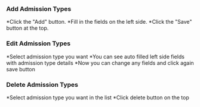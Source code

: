 ### Add Admission Types
*Click the "Add" button.
*Fill in the fields on the left side.
*Click the "Save" button at the top.
### Edit Admission Types
*Select admission type you want
*You can see auto filled left side fields with admission type details
*Now you can change any fields and click again save button
### Delete Admission Types
*Select admission type you want in the list
*Click delete button on the top 

